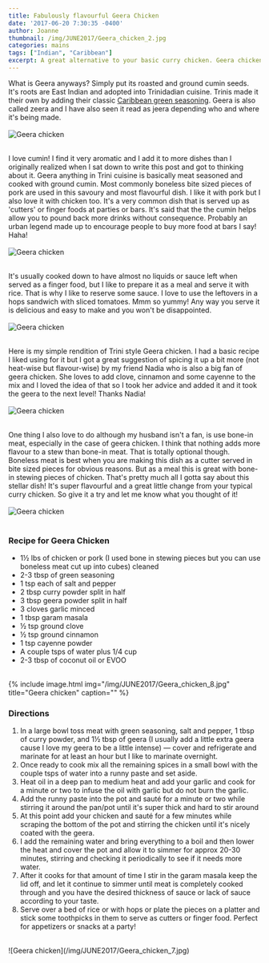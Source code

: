 ```yaml
---
title: Fabulously flavourful Geera Chicken
date: '2017-06-20 7:30:35 -0400'
author: Joanne
thumbnail: /img/JUNE2017/Geera_chicken_2.jpg
categories: mains
tags: ["Indian", "Caribbean"]
excerpt: A great alternative to your basic curry chicken. Geera chicken is aromatic, flavourful and quintessentially Trinidadian
---
```

What is Geera anyways? Simply put its roasted and ground cumin seeds. It's roots are East Indian and adopted into Trinidadian cuisine. Trinis made it their own by adding their classic [Caribbean green seasoning](https://www.oliveandmango.com/green-seasoning). Geera is also called zeera and I have also seen it read as jeera depending who and where it's being made.
<br>
<br>
![Geera chicken](/img/JUNE2017/Geera_chicken_2.jpg)
<br>
<br>

I love cumin! I find it very aromatic and I add it to more dishes than I originally realized when I sat down to write this post and got to thinking about it. Geera anything in Trini cuisine is basically meat seasoned and cooked with ground cumin. Most commonly boneless bite sized pieces of pork are used in this savoury and most flavourful dish.  I like it with pork but I also love it with chicken too. It's a very common dish that is served up as 'cutters' or finger foods at parties or bars. It's said that the the cumin helps allow you to pound back more drinks without consequence. Probably an urban legend made up to encourage people to buy more food at bars I say! Haha!
<br>
<br>
![Geera chicken](/img/JUNE2017/Geera_chicken_3.jpg)
<br>
<br>

It's usually cooked down to have almost no liquids or sauce left when served as a finger food, but I like to prepare it as a meal and serve it with rice. That is why I like to reserve some sauce. I love to use the leftovers in a hops sandwich with sliced tomatoes. Mmm so yummy! Any way you serve it is delicious and easy to make and you won't be disappointed.
<br>
<br>
![Geera chicken](/img/JUNE2017/Geera_chicken_4.jpg)
<br>
<br>

Here is my simple rendition of Trini style Geera chicken.  I had a basic recipe I liked using for it but I got a great suggestion of spicing it up a bit more (not heat-wise but flavour-wise) by my friend Nadia who is also a big fan of geera chicken.  She loves to add clove, cinnamon and some cayenne to the mix and I loved the idea of that so I took her advice and added it and it took the geera to the next level! Thanks Nadia!
<br>
<br>
![Geera chicken](/img/JUNE2017/Geera_chicken_5.jpg)
<br>
<br>

One thing I also love to do although my husband isn't a fan, is use bone-in meat, especially in the case of geera chicken. I think that nothing adds more flavour to a stew than bone-in meat. That is totally optional though. Boneless meat is best when you are making this dish as a cutter served in bite sized pieces for obvious reasons. But as a meal this is great with bone-in stewing pieces of chicken. That's pretty much all I gotta say about this stellar dish! It's super flavourful and a great little change from your typical curry chicken. So give it a try and let me know what you thought of it!
<br>
<br>
![Geera chicken](/img/JUNE2017/Geera_chicken_6.jpg)
<br>
<br>

### Recipe for Geera Chicken

* 1½ lbs of chicken or pork (I used bone in stewing pieces but you can use boneless meat cut up into cubes) cleaned
* 2-3 tbsp of green seasoning
* 1 tsp each of salt and pepper
* 2 tbsp curry powder split in half
* 3 tbsp geera powder split in half
* 3 cloves garlic minced
* 1 tbsp garam masala
* ½ tsp ground clove
* ½ tsp ground cinnamon
* 1 tsp cayenne powder
* A couple tsps of water plus 1/4 cup
* 2-3 tbsp of coconut oil or EVOO

<br>
{% include image.html
img="/img/JUNE2017/Geera_chicken_8.jpg"
title="Geera chicken"
caption="" %}
<br>

### Directions

1. In a large bowl toss meat with green seasoning, salt and pepper, 1 tbsp of curry powder, and 1½ tbsp of geera (I usually add a little extra geera cause I love my geera to be a little intense) — cover and refrigerate and marinate for at least an hour but I like to marinate overnight.
2. Once ready to cook mix all the remaining spices in a small bowl with the couple tsps of water into a runny paste and set aside.
3. Heat oil in a deep pan to medium heat and add your garlic and cook for a minute or two to infuse the oil with garlic but do not burn the garlic.
4. Add the runny paste into the pot and sauté for a minute or two while stirring it around the pan/pot until it's super thick and hard to stir around
5. At this point add your chicken and sauté for a few minutes while scraping the bottom of the pot and stirring the chicken until it's nicely coated with the geera.
6. I add the remaining water and bring everything to a boil and then lower the heat and cover the pot and allow it to simmer for approx 20-30 minutes, stirring and checking it periodically to see if it needs more water.
7. After it cooks for that amount of time I stir in the garam masala keep the lid off, and let it continue to simmer until meat is completely cooked through and you have the desired thickness of sauce or lack
   of sauce according to your taste.
8. Serve over a bed of rice or with hops or plate the pieces on a platter and stick some toothpicks in them to serve as cutters or finger food. Perfect for appetizers or snacks at a party!

<br>
![Geera chicken](/img/JUNE2017/Geera_chicken_7.jpg)
